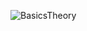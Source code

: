 ![BasicsTheory](https://github.com/imobscure/GraphPrimer/assets/77916096/3bbe2021-267c-4750-86ff-aa8e7b690ba5)
